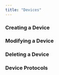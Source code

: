 ```yaml
---
title: "Devices"
---
```


### Creating a Device

### Modifying a Device

### Deleting a Device


### Device Protocols